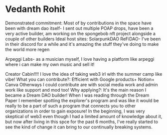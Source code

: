 # Vedanth Rohit

Demonstrated commitment: Most of by contributions in the space have been with dream dao itself- I sent out multiple POAP drops, have been a very active builder, am working on the spongebob nft project alongside a couple of other builders 
Ideal host sites: SolarpunkDAO
ReFiDAO- I've been in their discord for a while and it's amazing the stuff they've doing to make the world more regen

Arpeggi Labs- as a musician myself, I love having a platform like arpeggi where i can make my own music and sell it!

Creator Cabin!!!! I love the idea of taking web3 irl with the summer camp like vibe!
What you can contribute?: Efficient with Google products+ Notion+ Canva
Otherways I could contribute are with social media work and admin work like support and mod too!
Why applying?: It's the main reason I became a Dream DAO builder! When I was reading through the Dream Paper I remember spotting the explorer's program and was like it would be really to be a part of such a program that connects you to other organizations in order to gain exposure! In the beginning, I was very skeptical of web3 even though I had a limited amount of knowledge about it, but now after living in this spce for the past 6 months, I've really started to see the kind of change it can bring to our continually breaking systems.